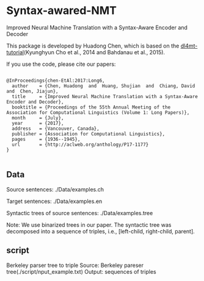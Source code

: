 # Syntax-awared-NMT
Improved Neural Machine Translation with a Syntax-Aware Encoder and Decoder

This package is developed by Huadong Chen, which is based on the <a href="https://github.com/nyu-dl/dl4mt-tutorial">dl4mt-tutorial</a>(Kyunghyun Cho et al., 2014 and Bahdanau et al., 2015).

If you use the code, please cite our papers:
<pre>
<code>
@InProceedings{chen-EtAl:2017:Long6,
  author    = {Chen, Huadong  and  Huang, Shujian  and  Chiang, David  and  Chen, Jiajun},
  title     = {Improved Neural Machine Translation with a Syntax-Aware Encoder and Decoder},
  booktitle = {Proceedings of the 55th Annual Meeting of the Association for Computational Linguistics (Volume 1: Long Papers)},
  month     = {July},
  year      = {2017},
  address   = {Vancouver, Canada},
  publisher = {Association for Computational Linguistics},
  pages     = {1936--1945},
  url       = {http://aclweb.org/anthology/P17-1177}
}
</code>
</pre>

Data
------------
Source sentences: ./Data/examples.ch

Target sentences: ./Data/examples.en

Syntactic trees of source sentences: ./Data/examples.tree

Note: We use binarized trees in our paper. The syntactic tree was decomposed into a sequence of triples, i.e., [left-child, right-child, parent]. 

script
------------
Berkeley parser tree to triple
Source: Berkeley pareser tree(./script/nput_example.txt)
Output: sequences of triples
